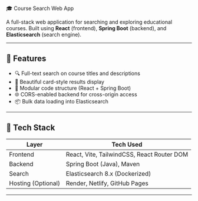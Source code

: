  🎓 Course Search Web App

A full-stack web application for searching and exploring educational courses. Built using **React** (frontend), **Spring Boot** (backend), and **Elasticsearch** (search engine).

---

## 🚀 Features

- 🔍 Full-text search on course titles and descriptions
- 🎨 Beautiful card-style results display
- 🧩 Modular code structure (React + Spring Boot)
- 🌐 CORS-enabled backend for cross-origin access
- 📦 Bulk data loading into Elasticsearch

---

## 🧰 Tech Stack

| Layer     | Tech Used                                |
|-----------|-------------------------------------------|
| Frontend  | React, Vite, TailwindCSS, React Router DOM |
| Backend   | Spring Boot (Java), Maven                 |
| Search    | Elasticsearch 8.x (Dockerized)            |
| Hosting (Optional) | Render, Netlify, GitHub Pages    |

---

